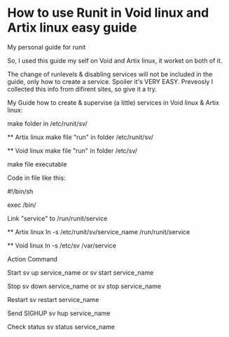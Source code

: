 # How to use Runit in Void linux and Artix linux easy guide
My personal guide for runit

So, I used this guide my self on Void and Artix linux, it worket on both of it.

The change of runlevels & disabling services will not be included in the guide, only how to create a service.
Spoiler it's VERY EASY. Preveosly I collected this info from difirent sites, so give it a try.

My Guide how to create & supervise (a little) services in Void linux & Artix linux:

make folder <Service name> in  /etc/runit/sv/

** Artix linux
make file "run" in folder /etc/runit/sv/<Service name>

** Void linux
make file "run" in folder /etc/sv/<Service name>

make file executable  <run>

Code in file like this:

#!/bin/sh

exec /bin/<Service name>


Link "service" to /run/runit/service

** Artix linux
 ln -s /etc/runit/sv/service_name /run/runit/service

** Void linux
 ln -s /etc/sv /var/service
 
 
Action	Command

Start	sv up service_name or sv start service_name

Stop	sv down service_name or sv stop service_name

Restart	sv restart service_name

Send SIGHUP	sv hup service_name

Check status	sv status service_name

